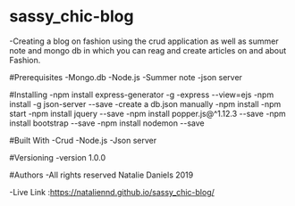 # sassy_chic-blog

-Creating a blog on fashion using the crud application as well as summer note and mongo db in which you can reag and create articles on and about Fashion.

#Prerequisites
  -Mongo.db
  -Node.js
  -Summer note
  -json server

 #Installing
  -npm install express-generator -g
  -express --view=ejs
 -npm install -g json-server --save
 -create a db.json manually
 -npm install
 -npm start
 -npm install jquery --save
 -npm install popper.js@^1.12.3 --save
 -npm install bootstrap --save
 -npm install nodemon --save

#Built With
 -Crud
 -Node.js
 -Json server

#Versioning
 -version 1.0.0

#Authors
 -All rights reserved Natalie Daniels 2019
 
 -Live Link :https://nataliennd.github.io/sassy_chic-blog/




